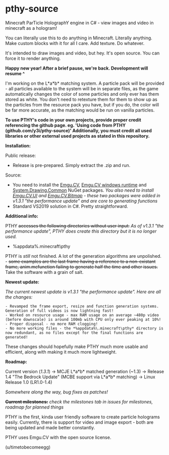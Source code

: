 # pthy-source
Minecraft ParTicle HolographY engine in C# - view images and video in minecraft as a hologram!

You can literally use this to do anything in Minecraft. Literally anything. Make custom blocks with it for all I care. Add texture. Do whatever.

It's intended to draw images and video, but hey. It's open source. You can force it to render anything.

**Happy new year! After a brief pause, we're back. Development will resume ^**

I'm working on the L\*a\*b\* matching system. A particle pack will be provided - all particles available to the system will be in separate files, as the game automatically changes the color of some particles and only ever has them stored as white. You don't need to retexture them for them to show up as the particles from the resource pack you have, but if you do, the color will be far more accurate, as the matching would be run on vanilla particles.

**To use PTHY's code in your own projects, provide proper credit referencing the github page. eg. 'Using code from PTHY (github.com/y3i/pthy-source)' Additionally, you must credit all used libraries or other external used projects as stated in this repository.**

**Installation:**
  
  Public release:
   - Release is pre-prepared. Simply extract the .zip and run.

  Source:
   - You need to install the [Emgu.CV](https://www.nuget.org/packages/Emgu.CV/4.4.0.4099), [Emgu.CV windows runtime](https://www.nuget.org/packages/Emgu.CV.runtime.windows/) and [System.Drawing.Common](https://www.nuget.org/packages/System.Drawing.Common/) NuGet packages. *You also need to install [Emgu.CV.UI](https://www.nuget.org/packages/Emgu.CV.UI/) and [Emgu.CV.Bitmap](https://www.nuget.org/packages/Emgu.CV.Bitmap/) - these two packages were added in v1.3.1 "the performance update" and are core to generating functions*
   - Standard VS2019 solution in C#. Pretty straightforward.

**Additional info:**

  PTHY ~~accesses the following directories without user input:~~ _As of v1.3.1 "the performance update", PTHY does create this directory but it is no longer used._
   - %appdata%\.minecraft\pthy
  
  PTHY is *still* not finished. A lot of the generation algorithms are unpolished. - ~~some examples are the last frame having a reference to a non-existant frame, anim.mcfunction failing to generate half the time and other issues.~~ Take the software with a grain of salt.
  
**Newest update:**

  *The current newest update is v1.3.1 "the performance update". Here are all the changes:*

    - Revamped the frame export, resize and function generation systems. Generation of full videos is now lightning fast!
    - Worked on resource usage - max RAM usage on an average ~480p video (before downscale) is around 100mb with CPU only ever peaking at 10%!
    - Proper disposal - no more RAM clogging!
    - No more working files - the *%appdata%\.minecraft\pthy* directory is now redundant, as no files except for the final functions are generated!
    
These changes should hopefully make PTHY much more usable and efficient, along with making it much more lightweight.

**Roadmap:**

  Current version (*1.3.1*) -> MCJE L\*a\*b\* matched generation (~1.3) -> Release 1.4 "The Bedrock Update" (MCBE support via L\*a\*b\* matching) -> Linux Release 1.0 (LR1.0-1.4)
  
  *Somewhere along the way, bug fixes as patches!*
  
~~**Current milestones:**~~ *check the milestones tab in issues for milestones, roadmap for planned things*
   
PTHY is the first, kinda user friendly software to create particle holograms easily.
Currently, there is support for video and image export - both are being updated and made better constantly.

PTHY uses Emgu.CV with the open source license. 

(u/timetobecomeegg)
